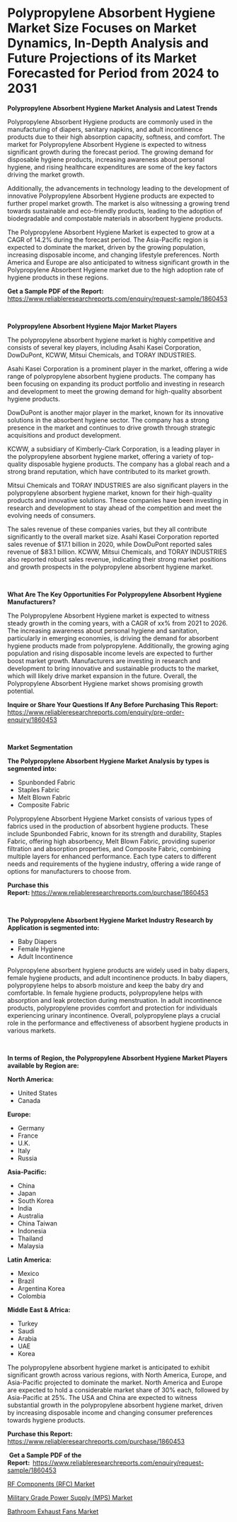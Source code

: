 <p><h1>Polypropylene Absorbent Hygiene Market Size Focuses on Market Dynamics, In-Depth Analysis and Future Projections of its Market Forecasted for Period from 2024 to 2031</h1></p><p><strong>Polypropylene Absorbent Hygiene Market Analysis and Latest Trends</strong></p>
<p><p>Polypropylene Absorbent Hygiene products are commonly used in the manufacturing of diapers, sanitary napkins, and adult incontinence products due to their high absorption capacity, softness, and comfort. The market for Polypropylene Absorbent Hygiene is expected to witness significant growth during the forecast period. The growing demand for disposable hygiene products, increasing awareness about personal hygiene, and rising healthcare expenditures are some of the key factors driving the market growth.</p><p>Additionally, the advancements in technology leading to the development of innovative Polypropylene Absorbent Hygiene products are expected to further propel market growth. The market is also witnessing a growing trend towards sustainable and eco-friendly products, leading to the adoption of biodegradable and compostable materials in absorbent hygiene products.</p><p>The Polypropylene Absorbent Hygiene Market is expected to grow at a CAGR of 14.2% during the forecast period. The Asia-Pacific region is expected to dominate the market, driven by the growing population, increasing disposable income, and changing lifestyle preferences. North America and Europe are also anticipated to witness significant growth in the Polypropylene Absorbent Hygiene market due to the high adoption rate of hygiene products in these regions.</p></p>
<p><strong>Get a Sample PDF of the Report:&nbsp;</strong> <a href="https://www.reliableresearchreports.com/enquiry/request-sample/1860453">https://www.reliableresearchreports.com/enquiry/request-sample/1860453</a></p>
<p>&nbsp;</p>
<p><strong>Polypropylene Absorbent Hygiene Major Market Players</strong></p>
<p><p>The polypropylene absorbent hygiene market is highly competitive and consists of several key players, including Asahi Kasei Corporation, DowDuPont, KCWW, Mitsui Chemicals, and TORAY INDUSTRIES.</p><p>Asahi Kasei Corporation is a prominent player in the market, offering a wide range of polypropylene absorbent hygiene products. The company has been focusing on expanding its product portfolio and investing in research and development to meet the growing demand for high-quality absorbent hygiene products.</p><p>DowDuPont is another major player in the market, known for its innovative solutions in the absorbent hygiene sector. The company has a strong presence in the market and continues to drive growth through strategic acquisitions and product development.</p><p>KCWW, a subsidiary of Kimberly-Clark Corporation, is a leading player in the polypropylene absorbent hygiene market, offering a variety of top-quality disposable hygiene products. The company has a global reach and a strong brand reputation, which have contributed to its market growth.</p><p>Mitsui Chemicals and TORAY INDUSTRIES are also significant players in the polypropylene absorbent hygiene market, known for their high-quality products and innovative solutions. These companies have been investing in research and development to stay ahead of the competition and meet the evolving needs of consumers.</p><p>The sales revenue of these companies varies, but they all contribute significantly to the overall market size. Asahi Kasei Corporation reported sales revenue of $17.1 billion in 2020, while DowDuPont reported sales revenue of $83.1 billion. KCWW, Mitsui Chemicals, and TORAY INDUSTRIES also reported robust sales revenue, indicating their strong market positions and growth prospects in the polypropylene absorbent hygiene market.</p></p>
<p>&nbsp;</p>
<p><strong>What Are The Key Opportunities For Polypropylene Absorbent Hygiene Manufacturers?</strong></p>
<p><p>The Polypropylene Absorbent Hygiene market is expected to witness steady growth in the coming years, with a CAGR of xx% from 2021 to 2026. The increasing awareness about personal hygiene and sanitation, particularly in emerging economies, is driving the demand for absorbent hygiene products made from polypropylene. Additionally, the growing aging population and rising disposable income levels are expected to further boost market growth. Manufacturers are investing in research and development to bring innovative and sustainable products to the market, which will likely drive market expansion in the future. Overall, the Polypropylene Absorbent Hygiene market shows promising growth potential.</p></p>
<p><strong>Inquire or Share Your Questions If Any Before Purchasing This Report:</strong> <a href="https://www.reliableresearchreports.com/enquiry/pre-order-enquiry/1860453">https://www.reliableresearchreports.com/enquiry/pre-order-enquiry/1860453</a></p>
<p>&nbsp;</p>
<p><strong>Market Segmentation</strong></p>
<p><strong>The Polypropylene Absorbent Hygiene Market Analysis by types is segmented into:</strong></p>
<p><ul><li>Spunbonded Fabric</li><li>Staples Fabric</li><li>Melt Blown Fabric</li><li>Composite Fabric</li></ul></p>
<p><p>Polypropylene Absorbent Hygiene Market consists of various types of fabrics used in the production of absorbent hygiene products. These include Spunbonded Fabric, known for its strength and durability, Staples Fabric, offering high absorbency, Melt Blown Fabric, providing superior filtration and absorption properties, and Composite Fabric, combining multiple layers for enhanced performance. Each type caters to different needs and requirements of the hygiene industry, offering a wide range of options for manufacturers to choose from.</p></p>
<p><strong>Purchase this Report:&nbsp;</strong><a href="https://www.reliableresearchreports.com/purchase/1860453">https://www.reliableresearchreports.com/purchase/1860453</a></p>
<p>&nbsp;</p>
<p><strong>The Polypropylene Absorbent Hygiene Market Industry Research by Application is segmented into:</strong></p>
<p><ul><li>Baby Diapers</li><li>Female Hygiene</li><li>Adult Incontinence</li></ul></p>
<p><p>Polypropylene absorbent hygiene products are widely used in baby diapers, female hygiene products, and adult incontinence products. In baby diapers, polypropylene helps to absorb moisture and keep the baby dry and comfortable. In female hygiene products, polypropylene helps with absorption and leak protection during menstruation. In adult incontinence products, polypropylene provides comfort and protection for individuals experiencing urinary incontinence. Overall, polypropylene plays a crucial role in the performance and effectiveness of absorbent hygiene products in various markets.</p></p>
<p>&nbsp;</p>
<p><strong>In terms of Region, the Polypropylene Absorbent Hygiene Market Players available by Region are:</strong></p>
<p>
    <p> <strong> North America: </strong>
        <ul>
            <li>United States</li>
            <li>Canada</li>
        </ul>
        </p> 
    <p> <strong> Europe: </strong>
        <ul>
            <li>Germany</li>
            <li>France</li>
            <li>U.K.</li>
            <li>Italy</li>
            <li>Russia</li>
        </ul>
        </p> 
    <p> <strong> Asia-Pacific: </strong>
        <ul>
            <li>China</li>
            <li>Japan</li>
            <li>South Korea</li>
            <li>India</li>
            <li>Australia</li>
            <li>China Taiwan</li>
            <li>Indonesia</li>
            <li>Thailand</li>
            <li>Malaysia</li>
        </ul>
        </p> 
    <p> <strong> Latin America: </strong>
        <ul>
            <li>Mexico</li>
            <li>Brazil</li>
            <li>Argentina Korea</li>
            <li>Colombia</li>
        </ul>
        </p> 
    <p> <strong> Middle East & Africa: </strong>
        <ul>
            <li>Turkey</li>
            <li>Saudi</li>
            <li>Arabia</li>
            <li>UAE</li>
            <li>Korea</li>
        </ul>
    </p>
    </p>
<p><p>The polypropylene absorbent hygiene market is anticipated to exhibit significant growth across various regions, with North America, Europe, and Asia-Pacific projected to dominate the market. North America and Europe are expected to hold a considerable market share of 30% each, followed by Asia-Pacific at 25%. The USA and China are expected to witness substantial growth in the polypropylene absorbent hygiene market, driven by increasing disposable income and changing consumer preferences towards hygiene products.</p></p>
<p><strong>Purchase this Report: </strong><a href="https://www.reliableresearchreports.com/purchase/1860453">https://www.reliableresearchreports.com/purchase/1860453</a></p>
<p>&nbsp;<strong>Get a Sample PDF of the Report:&nbsp;&nbsp;</strong><a href="https://www.reliableresearchreports.com/enquiry/request-sample/1860453">https://www.reliableresearchreports.com/enquiry/request-sample/1860453</a></p>
<p><strong></strong></p>
<p><p><a href="https://view.publitas.com/reportprime-1/rf-components-rfc-market-furnish-information-about-market-size-market-share-market-dynamics-and-projections-spanning-from-2023-to-2030/">RF Components (RFC) Market</a></p><p><a href="https://view.publitas.com/reportprime-1/military-grade-power-supply-mps-market-size-and-growth-market-segmentation-regional-and-country-breakdowns-and-market-trends-for-period-from-2024-2031/">Military Grade Power Supply (MPS) Market</a></p><p><a href="https://view.publitas.com/reportprime-1/global-bathroom-exhaust-fans-market-size-and-market-trends-insights-and-projections-from-2023-to-2030/">Bathroom Exhaust Fans Market</a></p></p>